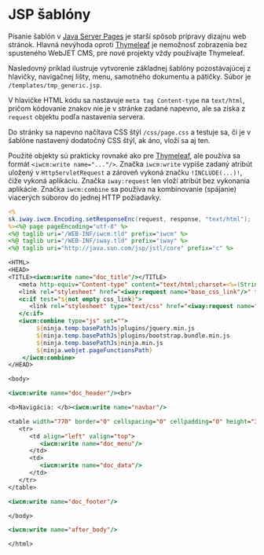 # JSP šablóny

Písanie šablón v [Java Server Pages](https://www.baeldung.com/jsp) je starší spôsob prípravy dizajnu web stránok. Hlavná nevýhoda oproti [Thymeleaf](../thymeleaf/README.md) je nemožnosť zobrazenia bez spusteného WebJET CMS, pre nové projekty vždy používajte Thymeleaf.

Nasledovný príklad ilustruje vytvorenie základnej šablóny pozostávajúcej z hlavičky, navigačnej lišty, menu, samotného dokumentu a pätičky. Súbor je `/templates/tmp_generic.jsp`.

V hlavičke HTML kódu sa nastavuje `meta tag Content-type` na `text/html`, pričom kódovanie znakov nie je v stránke zadané napevno, ale sa získa z `request` objektu podľa nastavenia servera.

Do stránky sa napevno načítava CSS štýl `/css/page.css` a testuje sa, či je v šablóne nastavený dodatočný CSS štýl, ak áno, vloží sa aj ten.

Použité objekty sú prakticky rovnaké ako pre [Thymeleaf](../thymeleaf/webjet-objects.md), ale používa sa formát `<iwcm:write name="..."/>`. Značka `iwcm:write` vypíše zadaný atribút uložený v `HttpServletRequest` a zároveň vykoná značku `!INCLUDE(...)!`, čiže vykoná aplikáciu. Značka `iway:request` len vloží atribút bez vykonania aplikácie. Značka `iwcm:combine` sa používa na kombinovanie (spájanie) viacerých súborov do jednej HTTP požiadavky.

```jsp
<%
sk.iway.iwcm.Encoding.setResponseEnc(request, response, "text/html");
%><%@ page pageEncoding="utf-8" %>
<%@ taglib uri="/WEB-INF/iwcm.tld" prefix="iwcm" %>
<%@ taglib uri="/WEB-INF/iway.tld" prefix="iway" %>
<%@ taglib uri="http://java.sun.com/jsp/jstl/core" prefix="c" %>

<HTML>
<HEAD>
<TITLE><iwcm:write name="doc_title"/></TITLE>
   <meta http-equiv="Content-type" content="text/html;charset=<%=(String)request.getAttribute("SetCharacterEncodingFilter.encoding")%>">
   <link rel="stylesheet" href="<iway:request name="base_css_link"/>" type="text/css">
   <c:if test="${not empty css_link}">
      <link rel="stylesheet" type="text/css" href="<iway:request name="css_link"/>">
   </c:if>
   <iwcm:combine type="js" set="">
        ${ninja.temp.basePathJs}plugins/jquery.min.js
        ${ninja.temp.basePathJs}plugins/bootstrap.bundle.min.js
        ${ninja.temp.basePathJs}ninja.min.js
        ${ninja.webjet.pageFunctionsPath}
    </iwcm:combine>
</HEAD>

<body>

<iwcm:write name="doc_header"/><br>

<b>Navigácia: </b><iwcm:write name="navbar"/>

<table width="770" border="0" cellspacing="0" cellpadding="0" height="300">
   <tr>
      <td align="left" valign="top">
         <iwcm:write name="doc_menu"/>
      </td>
      <td>
         <iwcm:write name="doc_data"/>
      </td>
   </tr>
</table>

<iwcm:write name="doc_footer"/>

</body>

<iwcm:write name="after_body"/>

</html>
```